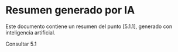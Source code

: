 # Resumen generado por IA

Este documento contiene un resumen del punto [5.1.1], generado con inteligencia artificial.

Consultar 5.1
